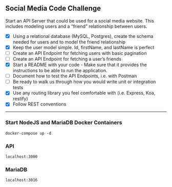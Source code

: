 ## Social Media Code Challenge

Start an API Server that could be used for a social media website. This includes modeling users and a “friend” relationship between users.

- [x] Using a relational database (MySQL, Postgres), create the schema needed for users and to model the friend relationship
- [x] Keep the user model simple. Id, firstName, and lastName is perfect
- [ ] Create an API Endpoint for fetching users with basic pagination
- [ ] Create an API Endpoint for fetching a user’s friends
- [x] Start a README with your code - Make sure that it provides the instructions to be able to run the application. 
- [ ] Document how to test the API Endpoints, i.e. with Postman
- [ ] Be ready to walk us through how you would write unit or integration tests
- [x] Use any routing library you feel comfortable with (i.e. Express, Koa, restify)
- [x] Follow REST conventions
---
### Start NodeJS and MariaDB Docker Containers
`docker-compose up -d`

### API
`localhost:3000`
### MariaDB
`localhost:3016`